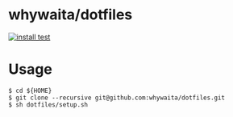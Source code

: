 # whywaita/dotfiles

[![install test](https://github.com/whywaita/dotfiles/actions/workflows/test.yaml/badge.svg)](https://github.com/whywaita/dotfiles/actions/workflows/test.yaml)

# Usage

```
$ cd ${HOME}
$ git clone --recursive git@github.com:whywaita/dotfiles.git
$ sh dotfiles/setup.sh
```
